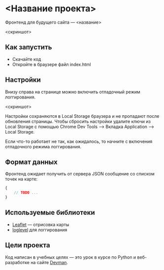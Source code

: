 # <Название проекта>

Фронтенд для будущего сайта — <название>

<скриншот>


## Как запустить

- Скачайте код
- Откройте в браузере файл index.html

## Настройки

Внизу справа на странице можно включить отладочный режим логгирования.

<скриншот>

Настройки сохраняются в Local Storage браузера и не пропадают после обновления страницы. Чтобы сбросить настройки удалите ключи из Local Storage с помощью Chrome Dev Tools —> Вкладка Application —> Local Storage.

Если что-то работает не так, как ожидалось, то начните с включения отладочного режима логгирования.

## Формат данных

Фронтенд ожидает получить от сервера JSON сообщение со списком точек на карте:

```js
{
    // TODO ...
}
```

## Используемые библиотеки

- [Leaflet](https://leafletjs.com/) — отрисовка карты
- [loglevel](https://www.npmjs.com/package/loglevel) для логгирования


## Цели проекта

Код написан в учебных целях — это урок в курсе по Python и веб-разработке на сайте [Devman](https://dvmn.org).